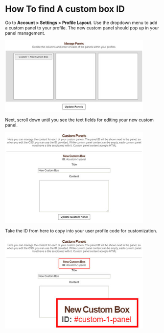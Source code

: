 # How To find A custom box ID

Go to **Account > Settings > Profile Layout**. Use the dropdown menu to add a custom panel to your profile. The new custom panel should pop up in your panel management.

![step 1](https://raw.githubusercontent.com/50345/aywas/main/tutorials/img/id1.jpg)

Next, scroll down until you see the text fields for editing your new custom panel.

![step 2](https://raw.githubusercontent.com/50345/aywas/main/tutorials/img/id2.jpg)

Take the ID from here to copy into your user profile code for customization.

![step 3](https://raw.githubusercontent.com/50345/aywas/main/tutorials/img/id3.jpg)
